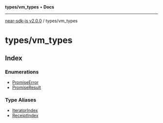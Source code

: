 **types/vm_types** • **Docs**

***

[near-sdk-js v2.0.0](../../packages.md) / types/vm\_types

# types/vm\_types

## Index

### Enumerations

- [PromiseError](enumerations/PromiseError.md)
- [PromiseResult](enumerations/PromiseResult.md)

### Type Aliases

- [IteratorIndex](type-aliases/IteratorIndex.md)
- [ReceiptIndex](type-aliases/ReceiptIndex.md)
